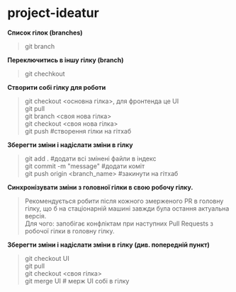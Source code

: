 <h1>project-ideatur</h1>

**Список гілок (branches)**<br>
>git branch
>
**Переключитись в іншу гілку (branch)**<br>
>git chechkout <branchname><br>
>
**Створити собі гілку для роботи**<br>
>git checkout <основна гілка>, для фронтенда це UI<br>
>git pull<br>
>git branch <своя нова гілка><br>
>git checkout <своя нова гілка><br>
>git push #створення гілки на гітхаб<br>
>
**Зберегти зміни і надіслати зміни в гілку**<br>
>git add . #додати всі змінені файли в індекс<br>
>git commit -m "message" #додати коміт<br>
>git push origin <branch_name> #закинути на гітхаб<br>
>
**Синхронізувати зміни з головної гілки в свою робочу гілку.**<br>
>Рекомендується робити після кожного змерженого PR в головну гілку, що б на стаціонарній машині завжди була остання актуальна версія.<br>
>Для чого: запобігає конфліктам при наступних Pull Requests з робочої гілки в головну гілку.<br>
>
**Зберегти зміни і надіслати зміни в гілку (див. попередній пункт)**<br>
>git checkout UI<br>
>git pull<br>
>git checkout <своя гілка><br>
>git merge UI # мерж UI собі в гілку
